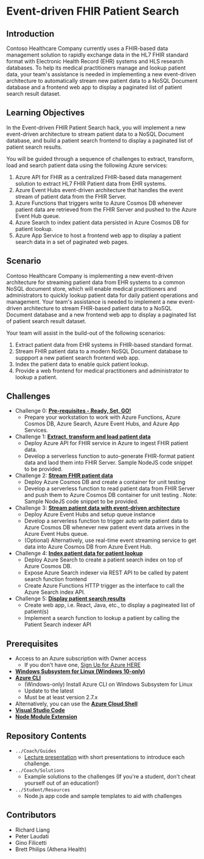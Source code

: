 # Event-driven FHIR Patient Search
## Introduction
Contoso Healthcare Company currently uses a FHIR-based data management solution to rapidly exchange data in the HL7 FHIR standard format with Electronic Health Record (EHR) systems and HLS research databases.  To help its medical practitioners manage and lookup patient data, your team's assistance is needed in implementing a new event-driven architecture to automatically stream new patient data to a NoSQL Document database and a frontend web app to display a paginated list of patient search result dataset.  

 
## Learning Objectives
In the Event-driven FHIR Patient Search hack, you will implement a new event-driven architecture to stream patient data to a NoSQL Document database, and build a patient search frontend to display a paginated list of patient search results.

You will be guided through a sequence of challenges to extract, transform, load and search patient data using the following Azure services:
1. Azure API for FHIR as a centralized FHIR-based data management solution to extract HL7 FHIR Patient data from EHR systems.
2. Azure Event Hubs event-driven architecture that handles the event stream of patient data from the FHIR Server.
3. Azure Functions that triggers write to Azure Cosmos DB whenever patient data are retrieved from the FHIR Server and pushed to the Azure Event Hub queue.
4. Azure Search to index patient data persisted in Azure Cosmos DB for patient lookup.
5. Azure App Service to host a frontend web app to display a patient search data in a set of paginated web pages.

## Scenario
Contoso Healthcare Company is implementing a new event-driven architecture for streaming patient data from EHR systems to a common NoSQL document store, which will enable medical practitioners and administrators to quickly lookup patient data for daily patient operations and management.  Your team's assistance is needed to implement a new event-driven architecture to stream FHIR-based patient data to a NoSQL Document database and a new frontend web app to display a paginated list of patient search result dataset.  

Your team will assist in the build-out of the following scenarios:
1. Extract patient data from EHR systems in FHIR-based standard format.
2. Stream FHIR patient data to a modern NoSQL Document database to suppport a new patient search frontend web app.
3. Index the patient data to enable quick patient lookup. 
4. Provide a web frontend for medical practitioners and administrator to lookup a patient.

## Challenges
- Challenge 0: **[Pre-requisites - Ready, Set, GO!](Student/Challenge00.md)**
   - Prepare your workstation to work with Azure Functions, Azure Cosmos DB, Azure Search, Azure Event Hubs, and Azure App Services.
- Challenge 1: **[Extract, transform and load patient data](Student/Challenge01.md)**
   - Deploy Azure API for FHIR service in Azure to ingest FHIR patient data.
   - Develop a serverless function to auto-generate FHIR-format patient data and laod them into FHIR Server. Sample NodeJS code snippet to be provided.  
- Challenge 2: **[Stream FHIR patient data](Student/Challenge02.md)**
   - Deploy Azure Cosmos DB and create a container for unit testing
   - Develop a serverless function to read patient data from FHIR Server and push them to Azure Cosmos DB container for unit testing .  Note: Sample NodeJS code snippet to be provided.
- Challenge 3: **[Stream patient data with event-driven architecture](Student/Challenge03.md)**
   - Deploy Azure Event Hubs and setup queue instance
   - Develop a serverless function to trigger auto write patient data to Azure Cosmos DB whenever new patient event data arrives in the Azure Event Hubs queue.
   - (Optional) Alternatively, use real-time event streaming service to get data into Azure Cosmos DB from Azure Event Hub.
- Challenge 4: **[Index patient data for patient lookup](Student/Challenge04.md)**
   - Deploy Azure Search to create a patient search index on top of Azure Cosmos DB.
   - Expose Azure Search indexer via REST API to be called by patent search function frontend
   - Create Azure Functions HTTP trigger as the interface to call the Azure Search index API.
- Challenge 5: **[Display patient search results](Student/Challenge05.md)**
   - Create web app, i.e. React, Java, etc., to display a pagineated list of patient(s)
   - Implement a search function to lookup a patient by calling the Patient Search indexer API

## Prerequisites
- Access to an Azure subscription with Owner access
   - If you don't have one, [Sign Up for Azure HERE](https://azure.microsoft.com/en-us/free/)
- [**Windows Subsystem for Linux (Windows 10-only)**](https://docs.microsoft.com/en-us/windows/wsl/install-win10)
- [**Azure CLI**](https://docs.microsoft.com/en-us/cli/azure/install-azure-cli)
   - (Windows-only) Install Azure CLI on Windows Subsystem for Linux
   - Update to the latest
   - Must be at least version 2.7.x
- Alternatively, you can use the [**Azure Cloud Shell**](https://shell.azure.com/)
- [**Visual Studio Code**](https://code.visualstudio.com/)
- [**Node Module Extension**](https://code.visualstudio.com/docs/nodejs/extensions)

## Repository Contents
- `../Coach/Guides`
  - [Lecture presentation](Coach/Guides/Lectures.pptx) with short presentations to introduce each challenge.
- `../Coach/Solutions`
   - Example solutions to the challenges (If you're a student, don't cheat yourself out of an education!)
- `../Student/Resources`
   - Node.js app code and sample templates to aid with challenges

## Contributors
- Richard Liang
- Peter Laudati
- Gino Filicetti
- Brett Philips (Athena Health)


